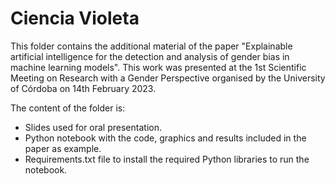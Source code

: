 # Ciencia Violeta

This folder contains the additional material of the paper "Explainable artificial intelligence for the detection and analysis of gender bias in machine learning models". This work was presented at the 1st Scientific Meeting on Research with a Gender Perspective organised by the University of Córdoba on 14th February 2023.

The content of the folder is:

- Slides used for oral presentation.
- Python notebook with the code, graphics and results included in the paper as example.
- Requirements.txt file to install the required Python libraries to run the notebook. 
